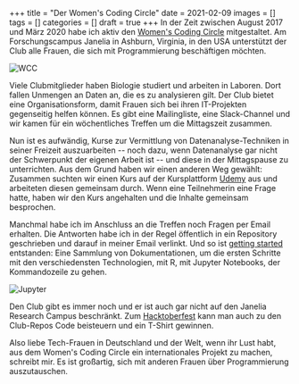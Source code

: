 +++
title = "Der Women's Coding Circle"
date = 2021-02-09
images = []
tags = []
categories = []
draft = true
+++
In der Zeit zwischen August 2017 und März 2020 habe ich aktiv den
[Women's Coding Circle](http://womenscodingcircle.com/) mitgestaltet.
Am Forschungscampus Janelia in Ashburn, Virginia, in den USA unterstützt der Club
alle Frauen, die sich mit Programmierung beschäftigen möchten.

![WCC](/wcc.png)

Viele Clubmitglieder haben Biologie studiert und arbeiten in Laboren. Dort fallen Unmengen
an Daten an, die es zu analysieren gilt. Der Club bietet eine Organisationsform, damit Frauen sich bei ihren IT-Projekten gegenseitig helfen können. Es gibt eine Mailingliste, eine Slack-Channel und wir kamen für ein wöchentliches Treffen um die Mittagszeit zusammen.

Nun ist es aufwändig, Kurse zur Vermittlung von Datenanalyse-Techniken in seiner Freizeit auszuarbeiten -- noch dazu, wenn Datenanalyse gar nicht der Schwerpunkt der eigenen Arbeit ist -- und diese in der Mittagspause zu unterrichten. Aus dem Grund haben wir einen anderen Weg gewählt: Zusammen suchten wir einen Kurs auf der Kursplattform [Udemy](https://www.udemy.com/) aus und arbeiteten diesen gemeinsam durch. Wenn eine Teilnehmerin eine Frage hatte, haben wir den Kurs angehalten und die Inhalte gemeinsam besprochen.

Manchmal habe ich im Anschluss an die Treffen noch Fragen per Email erhalten. Die Antworten habe ich in der Regel öffentlich in ein Repository geschrieben und darauf in meiner Email verlinkt. Und so ist [getting started](https://github.com/WomensCodingCircle/getting-started) entstanden: Eine Sammlung von Dokumentationen, um die ersten Schritte mit den verschiedensten Technologien, mit R, mit Jupyter Notebooks, der Kommandozeile zu gehen.

![Jupyter](/jupyter.png)

Den Club gibt es immer noch und er ist auch gar nicht auf den Janelia Research Campus beschränkt. Zum [Hacktoberfest](https://hacktoberfest.digitalocean.com/) kann man auch zu den
Club-Repos Code beisteuern und ein T-Shirt gewinnen.

Also liebe Tech-Frauen in Deutschland und der Welt, wenn ihr Lust habt, aus dem Women's Coding Circle ein internationales Projekt zu machen, schreibt mir. Es ist großartig, sich mit anderen Frauen über Programmierung auszutauschen.